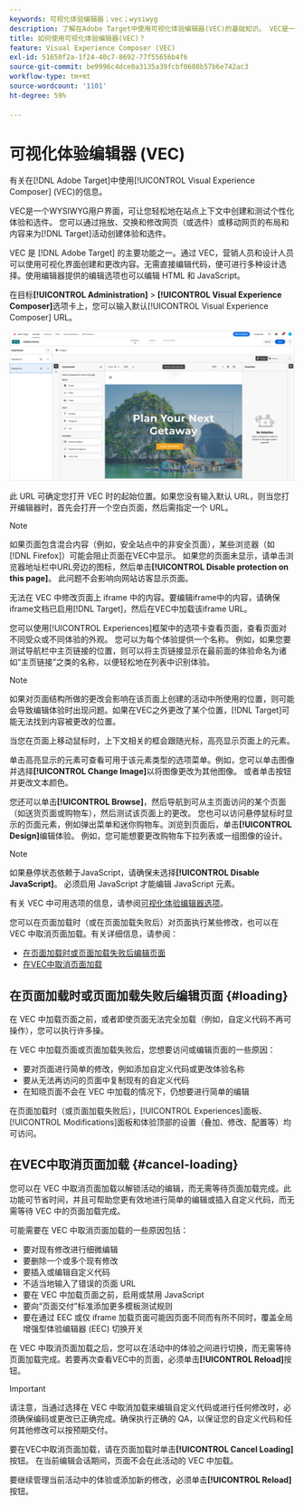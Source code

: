 ```yaml
---
keywords: 可视化体验编辑器；vec；wysiwyg
description: 了解在Adobe Target中使用可视化体验编辑器(VEC)的基础知识。 VEC是一个WYSIWYG编辑器，可让您轻松创建个性化体验。
title: 如何使用可视化体验编辑器(VEC)？
feature: Visual Experience Composer (VEC)
exl-id: 51650f2a-1f24-40c7-8692-77f55656b4f6
source-git-commit: be9996c4dce0a3135a39fcbf0608b57b6e742ac3
workflow-type: tm+mt
source-wordcount: '1101'
ht-degree: 59%

---
```


# 可视化体验编辑器 (VEC)

有关在[!DNL Adobe Target]中使用[!UICONTROL Visual Experience Composer] (VEC)的信息。

VEC是一个WYSIWYG用户界面，可让您轻松地在站点上下文中创建和测试个性化体验和选件。 您可以通过拖放、交换和修改网页（或选件）或移动网页的布局和内容来为[!DNL Target]活动创建体验和选件。

VEC 是 [!DNL Adobe Target] 的主要功能之一。通过 VEC，营销人员和设计人员可以使用可视化界面创建和更改内容。无需直接编辑代码，便可进行多种设计选择。使用编辑器提供的编辑选项也可以编辑 HTML 和 JavaScript。

在目标&#x200B;**[!UICONTROL Administration]** > **[!UICONTROL Visual Experience Composer]**&#x200B;选项卡上，您可以输入默认[!UICONTROL Visual Experience Composer] URL。

![VEC 高亮显示](/help/main/c-experiences/c-visual-experience-composer/assets/vec-highlight-refresh.png)

此 URL 可确定您打开 VEC 时的起始位置。如果您没有输入默认 URL，则当您打开编辑器时，首先会打开一个空白页面，然后需指定一个 URL。

>[!NOTE]
>
>如果页面包含混合内容（例如，安全站点中的非安全页面），某些浏览器（如[!DNL Firefox]）可能会阻止页面在VEC中显示。 如果您的页面未显示，请单击浏览器地址栏中URL旁边的图标，然后单击&#x200B;**[!UICONTROL Disable protection on this page]**。 此问题不会影响向网站访客显示页面。

无法在 VEC 中修改页面上 iframe 中的内容。要编辑iframe中的内容，请确保iframe文档已启用[!DNL Target]，然后在VEC中加载该iframe URL。

您可以使用[!UICONTROL Experiences]框架中的选项卡查看页面，查看页面对不同受众或不同体验的外观。 您可以为每个体验提供一个名称。 例如，如果您要测试导航栏中主页链接的位置，则可以将主页链接显示在最前面的体验命名为诸如“主页链接”之类的名称，以便轻松地在列表中识别体验。

>[!NOTE]
>
>如果对页面结构所做的更改会影响在该页面上创建的活动中所使用的位置，则可能会导致编辑体验时出现问题。如果在VEC之外更改了某个位置，[!DNL Target]可能无法找到内容被更改的位置。

当您在页面上移动鼠标时，上下文相关的框会跟随光标，高亮显示页面上的元素。

<!--Click the **[!UICONTROL Overlays]** icon to change the way the highlight displays. For example, you can choose to highlight only images, links, regional mboxes, modifications, or JavaScript. You can change the color of the highlight. You can also specify a highlight color and type of fill used to highlight different element types.

![Change Overlay settings](/help/main/c-experiences/c-visual-experience-composer/assets/change-overlay.png)-->

单击高亮显示的元素可查看可用于该元素类型的选项菜单。例如，您可以单击图像并选择&#x200B;**[!UICONTROL Change Image]**&#x200B;以将图像更改为其他图像。 或者单击按钮并更改文本颜色。

您还可以单击&#x200B;**[!UICONTROL Browse]**，然后导航到可从主页面访问的某个页面（如送货页面或购物车），然后测试该页面上的更改。 您也可以访问悬停鼠标时显示的页面元素，例如弹出菜单和迷你购物车。浏览到页面后，单击&#x200B;**[!UICONTROL Design]**&#x200B;编辑体验。 例如，您可能想要更改购物车下拉列表或一组图像的设计。

>[!NOTE]
>
>如果悬停状态依赖于JavaScript，请确保未选择&#x200B;**[!UICONTROL Disable JavaScript]**。 必须启用 JavaScript 才能编辑 JavaScript 元素。

有关 VEC 中可用选项的信息，请参阅[可视化体验编辑器选项](/help/main/c-experiences/c-visual-experience-composer/viztarget-options.md#reference_3BD1BEEAFA584A749ED2D08F14732E81)。

您可以在页面加载时（或在页面加载失败后）对页面执行某些修改，也可以在 VEC 中取消页面加载。有关详细信息，请参阅：

* [在页面加载时或页面加载失败后编辑页面](#loading)
* [在VEC中取消页面加载](#cancel-loading)

## 在页面加载时或页面加载失败后编辑页面 {#loading}

在 VEC 中加载页面之前，或者即使页面无法完全加载（例如，自定义代码不再可操作），您可以执行许多操。

在 VEC 中加载页面或页面加载失败后，您想要访问或编辑页面的一些原因：

* 要对页面进行简单的修改，例如添加自定义代码或更改体验名称
* 要从无法再访问的页面中复制现有的自定义代码
* 在知晓页面不会在 VEC 中加载的情况下，仍想要进行简单的编辑

在页面加载时（或页面加载失败后），[!UICONTROL Experiences]面板、[!UICONTROL Modifications]面板和体验顶部的设置（叠加、修改、配置等）均可访问。

## 在VEC中取消页面加载 {#cancel-loading}

您可以在 VEC 中取消页面加载以解锁活动的编辑，而无需等待页面加载完成。此功能可节省时间，并且可帮助您更有效地进行简单的编辑或插入自定义代码，而无需等待 VEC 中的页面加载完成。

可能需要在 VEC 中取消页面加载的一些原因包括：

* 要对现有修改进行细微编辑
* 要删除一个或多个现有修改
* 要插入或编辑自定义代码
* 不适当地输入了错误的页面 URL
* 要在 VEC 中加载页面之前，启用或禁用 JavaScript
* 要向“页面交付”标准添加更多模板测试规则
* 要在通过 EEC 或仅 iframe 加载页面可能因页面不同而有所不同时，覆盖全局增强型体验编辑器 (EEC) 切换开关

在 VEC 中取消页面加载之后，您可以在活动中的体验之间进行切换，而无需等待页面加载完成。若要再次查看VEC中的页面，必须单击&#x200B;**[!UICONTROL Reload]**&#x200B;按钮。

>[!IMPORTANT]
>
>请注意，当通过选择在 VEC 中取消加载来编辑自定义代码或进行任何修改时，必须确保编码或更改已正确完成。确保执行正确的 QA，以保证您的自定义代码和任何其他修改可以按预期交付。

要在VEC中取消页面加载，请在页面加载时单击&#x200B;**[!UICONTROL Cancel Loading]**&#x200B;按钮。 在当前编辑会话期间，页面不会在此活动的 VEC 中加载。

要继续管理当前活动中的体验或添加新的修改，必须单击&#x200B;**[!UICONTROL Reload]**&#x200B;按钮。
